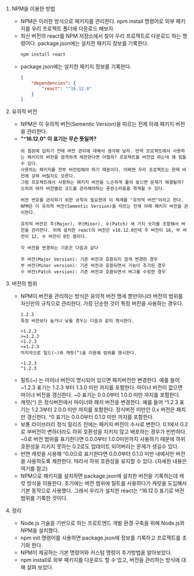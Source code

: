 1. NPM을 이용한 방법
    - NPM은 이러한 방식으로 패키지를 관리한다. npm install 명령어로 외부 패키지를 우리 프로젝트 폴더에 다운로드 해보자.
    - 최신 버전의 react를 NPM 저장소에서 찾아 우리 프로젝트로 다운로드 하는 명령어다. package.json에는 설치한 패키지 정보를 기록한다.
         ```bash
         npm install react
         ```
    - package.json에는 설치한 패키지 정보를 기록한다.
        ```json
        {
            "dependencies": {
                "react": "^16.12.0"
            }
        }
        ```

2. 유의적 버전
   - NPM은 이 유의적 버전(Sementic Version)을 따르는 전제 아래 패키지 버전을 관리한다.
   - **"^16.12.0" 이 표기는 무슨 뜻일까?**
     ```text
     위 질문에 답하기 전에 버전 관리에 대해서 생각해 보자. 만약 프로젝트에서 사용하는 패키지의 버전을 엄격하게 제한한다면 어떨까? 프로젝트를 버전업 하는데 꽤 힘들 수 있다.
     사용하는 패키지를 전부 버전업해야 하기 때문이다. 어쩌면 우리 프로젝트는 현재 버전에 갖혀 버릴지도 모른다.
     그럼 프로젝트에서 사용하는 패키지 버전을 느슨하게 풀어 놓으면 문제가 해결될까? 오히려 여러 버전별로 코드를 관리해야하는 혼란스러움을 겪게될 수 있다.
    
     버전 번호를 관리하기 위한 규칙이 필요한데 이 체계를 "유의적 버전"이라고 한다. NPM은 이 유의적 버전(Sementic Version)을 따르는 전제 아래 패키지 버전을 관리한다.
    
     유의적 버전은 주(Major), 부(Minor), 수(Patch) 세 가지 숫자를 조합해서 버전을 관리한다. 위에 설치한 react의 버전은 v16.12.0인데 주 버전이 16, 부 버전이 12, 수 버전이 0인 셈이다.
    
     각 버전을 변경하는 기준은 다음과 같다
    
     주 버전(Major Version): 기존 버전과 호환되지 않게 변경한 경우
     부 버전(Minor version): 기존 버전과 호환되면서 기능이 추가된 경우
     수 버전(Patch version): 기존 버전과 호환되면서 버그를 수정한 경우
     ```
     
3. 버전의 범위
   - NPM이 버전을 관리하는 방식은 유의적 버전 명세 뿐만아니라 버전의 범위를 자신만의 규칙으로 관리한다. 가장 단순한 것이 특정 버전을 사용하는 경우다.
     ```text
     1.2.3
     특정 버전보다 높거나 낮을 경우는 다음과 같이 명시한다.
    
     >1.2.3
     >=1.2.3
     <1.2.3
     <=1.2.3
     마지막으로 틸드(~)와 캐럿(^)을 이용해 범위를 명시한다.
    
     ~1.2.3
     ^1.2.3
     ```   
    - 틸트(~) 는 마이너 버전이 명시되어 있으면 패치버전만 변경한다. 예를 들어 ~1.2.3 표기는 1.2.3 부터 1.3.0 미만 까지를 포함한다. 마이너 버전이 없으면 마이너 버전을 갱신한다. ~0 표기는 0.0.0부터 1.0.0 미만 까지를 포함한다.
    - 캐럿(^) 은 정식버전에서 마이너와 패치 버전을 변경한다. 예를 들어 ^1.2.3 표기는 1.2.3부터 2.0.0 미만 까지를 포함한다. 정식버전 미만인 0.x 버전은 패치만 갱신한다. ^0 표기는 0.0.0부터 0.1.0 미만 까지를 포함한다.
    - 보통 라이브러리 정식 릴리즈 전에는 패키지 버전이 수시로 변한다. 0.1에서 0.2로 부버전이 변하더라도 하위 호환성을 지키지 않고 배포하는 경우가 빈번하다. ~0로 버전 범위를 표기한다면 0.0.0부터 1.0.0미만까지 사용하기 때문에 하위 호완성을 지키지 못하는 0.2로도 업데이트 되어버리는 문제가 생길수 있다.
    - 반면 캐럿을 사용해 ^0.0으로 표기한다면 0.0.0부터 0.1.0 미만 내에서만 버전을 사용하도록 제한한다. 따라서 하위 호완성을 유지할 수 있다. (자세한 내용은 여기를 참고)
    - NPM으로 패키지를 설치하면 package.json에 설치한 버전을 기록하는데 캐럿 방식을 이용한다. 초기에는 버전 범위에 틸트를 사용하다가 캐럿을 도입해서 기본 동작으로 사용했다. 그래서 우리가 설치한 react는 ^16.12.0 표기로 버전 범위를 기록한 것이다.

4. 정리
   - Node.js 기술을 기반으로 하는 프로트엔드 개발 환경 구축을 위해 Node.js와 NPM을 설치했다.
   - npm init 명령어를 사용하면 package.json에 정보를 기록하고 프로젝트를 초기화 한다.
   - NPM이 제공하는 기본 명령어와 커스텀 명령어 추가방법을 알아보았다.
   - npm install로 외부 패키지를 다운로드 할 수 있고, 버전을 관리하는 방식에 대해 살펴 보았다. 
